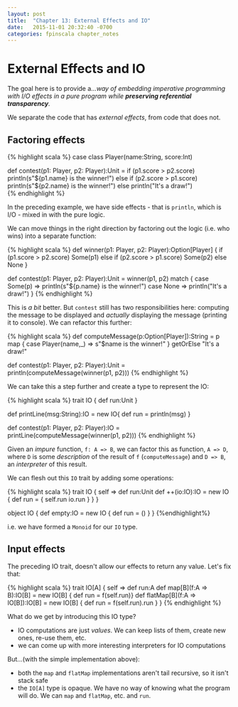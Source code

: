 ```yaml
---
layout: post
title:  "Chapter 13: External Effects and IO"
date:   2015-11-01 20:32:40 -0700
categories: fpinscala chapter_notes
---
```


# External Effects and IO

The goal here is to provide a…*way of embedding imperative programming with I/O effects in a pure program while **preserving referential transparency**.*

We separate the code that has *external effects*, from code that does not.

## Factoring effects

{% highlight scala %}
case class Player(name:String, score:Int)

def contest(p1: Player, p2: Player):Unit =
  if (p1.score > p2.score)
    println(s"${p1.name} is the winner!")
  else if (p2.score > p1.score)
    println(s"${p2.name} is the winner!")
  else
    println("It's a draw!")    
{% endhighlight %}

In the preceding example, we have side effects - that is `println`, which is I/O - mixed in with the pure logic.

We can move things in the right direction by factoring out the logic (i.e. who wins) into a separate function:

{% highlight scala %}
def winner(p1: Player, p2: Player):Option[Player] {
  if (p1.score > p2.score) Some(p1)
  else if (p2.score > p1.score) Some(p2)
  else None
}

def contest(p1: Player, p2: Player):Unit = winner(p1, p2) match {
  case Some(p) => println(s"${p.name} is the winner!")
  case None => println("It's a draw!")
}
{% endhighlight %}

This is *a bit* better. But `contest` still has two responsibilities here: computing the message to be displayed and *actually* displaying the message (printing it to console). We can refactor this further:

{% highlight scala %}
def computeMessage(p:Option[Player]):String = p map {
  case Player(name,_) => s"$name is the winner!"
} getOrElse "It's a draw!"

def contest(p1: Player, p2: Player):Unit =
  println(computeMessage(winner(p1, p2)))
{% endhighlight %}

We can take this a step further and create a type to represent the IO:

{% highlight scala %}
trait IO { def run:Unit }

def printLine(msg:String):IO = new IO{ def run = println(msg) }

def contest(p1: Player, p2: Player):IO =
  printLine(computeMessage(winner(p1, p2)))
{% endhighlight %}

Given an *impure* function, `f: A => B`, we can factor this as function, `A => D`, where `D` is some *description* of the result of `f` (`computeMessage`) and `D => B`, an *interpreter* of this result.

We can flesh out this `IO` trait by adding some operations:

{% highlight scala %}
trait IO { self =>
  def run:Unit
  def ++(io:IO):IO = new IO {
    def run = {
      self.run
      io.run
    }
  }
}

object IO {
  def empty:IO = new IO { def run = () }
}
{%endhighlight%}

i.e. we have formed a `Monoid` for our `IO` type.

## Input effects

The preceding IO trait, doesn't allow our effects to return any value. Let's fix that:

{% highlight scala %}
trait IO[A] { self =>
  def run:A
  def map[B](f:A => B):IO[B] =
    new IO[B] { def run = f(self.run)}
  def flatMap[B](f:A => IO[B]):IO[B] =
    new IO[B] { def run = f(self.run).run }
}
{% endhighlight %}

What do we get by introducing this IO type?

- IO computations are just *values*. We can keep lists of them, create new ones, re-use them, etc.
- we can come up with more interesting interpreters for IO computations

But...(with the simple implementation above):

- both the `map` and `flatMap` implementations aren't tail recursive, so it isn't stack safe
- the `IO[A]` type is opaque. We have no way of knowing what the program will do. We can `map` and `flatMap`, etc. and `run`.
